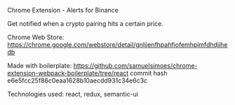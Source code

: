 Chrome Extension - Alerts for Binance

Get notified when a crypto pairing hits a certain price.

Chrome Web Store: https://chrome.google.com/webstore/detail/gnljjenfhpahfjofemhpjmfdhdjjhedb

Made with boilerplate: https://github.com/samuelsimoes/chrome-extension-webpack-boilerplate/tree/react
commit hash e6e5fcc25f86c0eaa1628b10aecdd931c34e6c3c

Technologies used: react, redux, semantic-ui